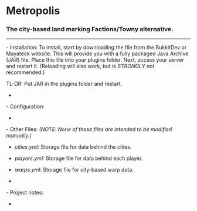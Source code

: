 # Metropolis
### The city-based land marking Factions/Towny alternative.
---
\- Installation: To install, start by downloading the file from the BukkitDev or Mayateck website. This will provide you with a fully packaged Java Archive (JAR) file. Place this file into your plugins folder. Next, access your server and restart it. (Reloading will also work, but is *STRONGLY* not recommended.)

TL-DR: Put JAR in the plugins folder and restart.

-

\- Configuration:

-

\- Other Files: *(NOTE: None of these files are intended to be modified manually.)*
  - *cities.yml*: Storage file for data behind the cities.
  - *players.yml*: Storage file for data behind each player.
  - *warps.yml*: Storage file for city-based warp data.
	
-

\- Project notes:

-



